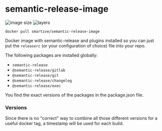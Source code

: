 # semantic-release-image

![image size](https://img.shields.io/microbadger/image-size/smartive/semantic-release-image/latest.svg?style=flat)
![layers](https://img.shields.io/microbadger/layers/smartive/semantic-release-image/latest.svg?style=flat)

`docker pull smartive/semantic-release-image`

Docker image with semantic-release and plugins installed so you can just put
the `releaserc` (or your configuration of choice) file into your repo.

The following packages are installed globally:

- `semantic-release`
- `@semantic-release/gitlab`
- `@semantic-release/git`
- `@semantic-release/changelog`
- `@semantic-release/exec`

You find the exact versions of the packages in the package.json file.

### Versions

Since there is no "correct" way to combine all those different versions
for a useful docker tag, a timestamp will be used for each build.
